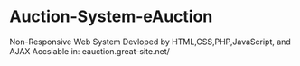 # Auction-System-eAuction
Non-Responsive Web System Devloped by HTML,CSS,PHP,JavaScript, and AJAX
Accsiable in: eauction.great-site.net/
